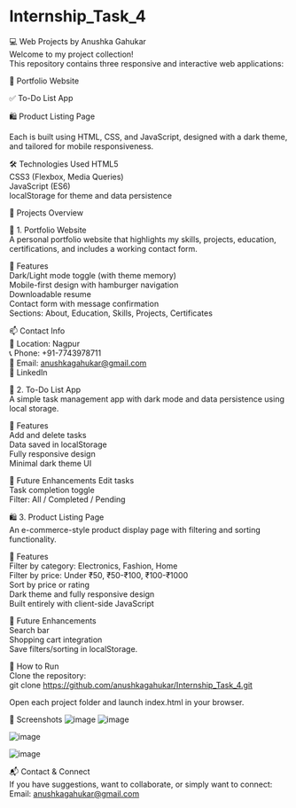 # Internship_Task_4
💻 Web Projects by Anushka Gahukar<br/>
Welcome to my project collection!<br/>
This repository contains three responsive and interactive web applications:<br/>

🎨 Portfolio Website

✅ To-Do List App

🛍️ Product Listing Page

Each is built using HTML, CSS, and JavaScript, designed with a dark theme, and tailored for mobile responsiveness.<br/>

🛠️ Technologies Used
HTML5<br/>
CSS3 (Flexbox, Media Queries)<br/>
JavaScript (ES6)<br/>
localStorage for theme and data persistence<br/>

📁 Projects Overview<br/>

💼 1. Portfolio Website<br/>
A personal portfolio website that highlights my skills, projects, education, certifications, and includes a working contact form.

🔑 Features<br/>
Dark/Light mode toggle (with theme memory)<br/>
Mobile-first design with hamburger navigation<br/>
Downloadable resume<br/>
Contact form with message confirmation<br/>
Sections: About, Education, Skills, Projects, Certificates<br/>

📫 Contact Info<br/>
📍 Location: Nagpur<br/>
📞 Phone: +91-7743978711<br/>
📧 Email: anushkagahukar@gmail.com<br/>
🔗 LinkedIn

📝 2. To-Do List App<br/>
A simple task management app with dark mode and data persistence using local storage.<br/>

🔑 Features<br/>
Add and delete tasks<br/>
Data saved in localStorage<br/>
Fully responsive design<br/>
Minimal dark theme UI<br/>

🔧 Future Enhancements
Edit tasks<br/>
Task completion toggle<br/>
Filter: All / Completed / Pending<br/>

🛍️ 3. Product Listing Page<br/>
An e-commerce-style product display page with filtering and sorting functionality.<br/>

🔑 Features<br/>
Filter by category: Electronics, Fashion, Home<br/>
Filter by price: Under ₹50, ₹50-₹100, ₹100-₹1000<br/>
Sort by price or rating<br/>
Dark theme and fully responsive design<br/>
Built entirely with client-side JavaScript<br/>

🔧 Future Enhancements<br/>
Search bar<br/>
Shopping cart integration<br/>
Save filters/sorting in localStorage.<br/>

🚀 How to Run<br/>
Clone the repository:<br/>
git clone https://github.com/anushkagahukar/Internship_Task_4.git<br/>

Open each project folder and launch index.html in your browser.<br/>

📸 Screenshots
![image](https://github.com/user-attachments/assets/e3b62263-97f4-419f-87ef-2ecf9840d23b)
![image](https://github.com/user-attachments/assets/bc906c94-a3e9-4798-9c9d-a55806bfc351)

![image](https://github.com/user-attachments/assets/511318a5-96fd-4f95-9eee-511cfc5b8bea)

![image](https://github.com/user-attachments/assets/5f4bf348-762e-4880-bf27-2844a1711dd8)

📬 Contact & Connect<br/>
If you have suggestions, want to collaborate, or simply want to connect:<br/>
Email: anushkagahukar@gmail.com

